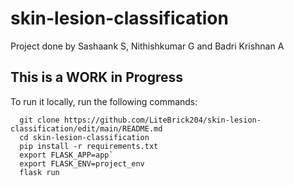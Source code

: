 # skin-lesion-classification
Project done by Sashaank S, Nithishkumar G and Badri Krishnan A
<b><h2> This is a WORK in Progress </b></h2>

To run it locally, run the following commands:
<br>
```console
  git clone https://github.com/LiteBrick204/skin-lesion-classification/edit/main/README.md
  cd skin-lesion-classification
  pip install -r requirements.txt
  export FLASK_APP=app`
  export FLASK_ENV=project_env
  flask run
```
